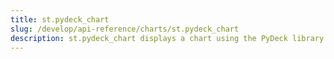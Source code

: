 ```yaml
---
title: st.pydeck_chart
slug: /develop/api-reference/charts/st.pydeck_chart
description: st.pydeck_chart displays a chart using the PyDeck library.
---
```


<Autofunction function="streamlit.pydeck_chart" />

<Autofunction function="DeltaGenerator.add_rows" />

